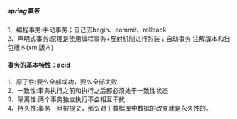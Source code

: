 ##### spring事务
1、编程事务:手动事务；自己去begin、commit、rollback     
2、声明式事务:原理是使用编程事务+反射机制进行包装；自动事务 注解版本和扫包版本(xml版本)     
#### 事务的基本特性：acid
1、原子性:要么全部成功，要么全部失败   
2、一致性:事务执行之前和执行之后都必须处于一致性状态     
3、隔离性:两个事务独立执行不会相互干扰    
4、持久性:事务一旦被提交，那么对于数据库中数据的改变就是永久性的。    

